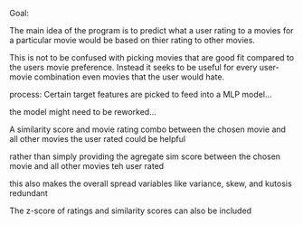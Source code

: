 Goal:

The main idea of the program is to predict what a user rating to a movies for a particular movie would be based on thier rating to other movies.

This is not to be confused with picking movies that are good fit compared to the users movie preference. Instead it seeks to be useful for every user-movie combination even movies that the user would hate.




process:
Certain target features are picked to feed into a MLP model...




the model might need to be reworked...

A similarity score and movie rating combo between the chosen movie and all other movies the user rated could be helpful

rather than simply providing the agregate sim score between the chosen movie and all other movies teh user rated

this also makes the overall spread variables like variance, skew, and kutosis redundant 

The z-score of ratings and similarity scores can also be included 
